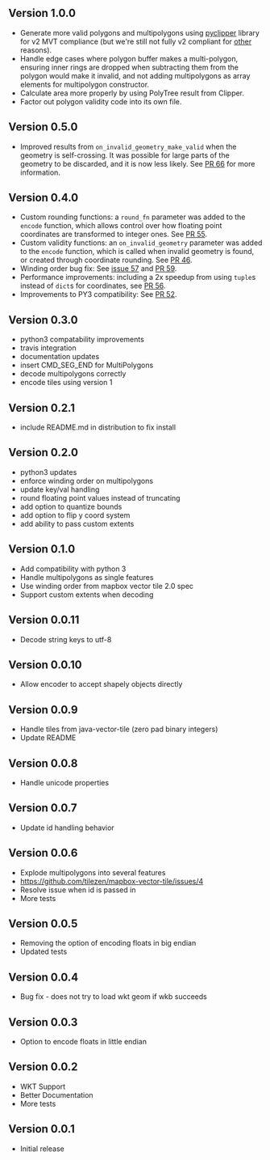 Version 1.0.0
-------------

* Generate more valid polygons and multipolygons using [pyclipper](https://pypi.python.org/pypi/pyclipper) library for v2 MVT compliance (but we're still not fully v2 compliant for [other](https://github.com/tilezen/mapbox-vector-tile/issues/42) reasons).
* Handle edge cases where polygon buffer makes a multi-polygon, ensuring inner rings are dropped when subtracting them from the polygon would make it invalid, and not adding multipolygons as array elements for multipolygon constructor.
* Calculate area more properly by using PolyTree result from Clipper.
* Factor out polygon validity code into its own file.

Version 0.5.0
-------------

* Improved results from `on_invalid_geometry_make_valid` when the geometry is self-crossing. It was possible for large parts of the geometry to be discarded, and it is now less likely. See [PR 66](https://github.com/tilezen/mapbox-vector-tile/pull/66) for more information.

Version 0.4.0
-------------

* Custom rounding functions: a `round_fn` parameter was added to the `encode` function, which allows control over how floating point coordinates are transformed to integer ones. See [PR 55](https://github.com/tilezen/mapbox-vector-tile/pull/55).
* Custom validity functions: an `on_invalid_geometry` parameter was added to the `encode` function, which is called when invalid geometry is found, or created through coordinate rounding. See [PR 46](https://github.com/tilezen/mapbox-vector-tile/pull/46).
* Winding order bug fix: See [issue 57](https://github.com/tilezen/mapbox-vector-tile/issues/57) and [PR 59](https://github.com/tilezen/mapbox-vector-tile/pull/59).
* Performance improvements: including a 2x speedup from using `tuple`s instead of `dict`s for coordinates, see [PR 56](https://github.com/tilezen/mapbox-vector-tile/pull/56).
* Improvements to PY3 compatibility: See [PR 52](https://github.com/tilezen/mapbox-vector-tile/pull/52).

Version 0.3.0
-------------

* python3 compatability improvements
* travis integration
* documentation updates
* insert CMD_SEG_END for MultiPolygons
* decode multipolygons correctly
* encode tiles using version 1

Version 0.2.1
-------------

* include README.md in distribution to fix install

Version 0.2.0
-------------

* python3 updates
* enforce winding order on multipolygons
* update key/val handling
* round floating point values instead of truncating
* add option to quantize bounds
* add option to flip y coord system
* add ability to pass custom extents

Version 0.1.0
-------------

* Add compatibility with python 3
* Handle multipolygons as single features
* Use winding order from mapbox vector tile 2.0 spec
* Support custom extents when decoding

Version 0.0.11
--------------

* Decode string keys to utf-8

Version 0.0.10
--------------

* Allow encoder to accept shapely objects directly

Version 0.0.9
-------------

* Handle tiles from java-vector-tile (zero pad binary integers)
* Update README

Version 0.0.8
-------------

* Handle unicode properties

Version 0.0.7
-------------

* Update id handling behavior

Version 0.0.6
-------------

* Explode multipolygons into several features
* https://github.com/tilezen/mapbox-vector-tile/issues/4
* Resolve issue when id is passed in
* More tests

Version 0.0.5
-------------

* Removing the option of encoding floats in big endian
* Updated tests

Version 0.0.4
-------------

* Bug fix - does not try to load wkt geom if wkb succeeds 

Version 0.0.3
-------------

* Option to encode floats in little endian

Version 0.0.2
-------------

* WKT Support
* Better Documentation
* More tests

Version 0.0.1
-------------

* Initial release
